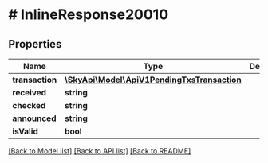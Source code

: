 # # InlineResponse20010

## Properties

Name | Type | Description | Notes
------------ | ------------- | ------------- | -------------
**transaction** | [**\SkyApi\Model\ApiV1PendingTxsTransaction**](ApiV1PendingTxsTransaction.md) |  | [optional] 
**received** | **string** |  | [optional] 
**checked** | **string** |  | [optional] 
**announced** | **string** |  | [optional] 
**isValid** | **bool** |  | [optional] 

[[Back to Model list]](../../README.md#documentation-for-models) [[Back to API list]](../../README.md#documentation-for-api-endpoints) [[Back to README]](../../README.md)


